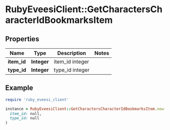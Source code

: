 # RubyEveesiClient::GetCharactersCharacterIdBookmarksItem

## Properties

| Name | Type | Description | Notes |
| ---- | ---- | ----------- | ----- |
| **item_id** | **Integer** | item_id integer |  |
| **type_id** | **Integer** | type_id integer |  |

## Example

```ruby
require 'ruby_eveesi_client'

instance = RubyEveesiClient::GetCharactersCharacterIdBookmarksItem.new(
  item_id: null,
  type_id: null
)
```

